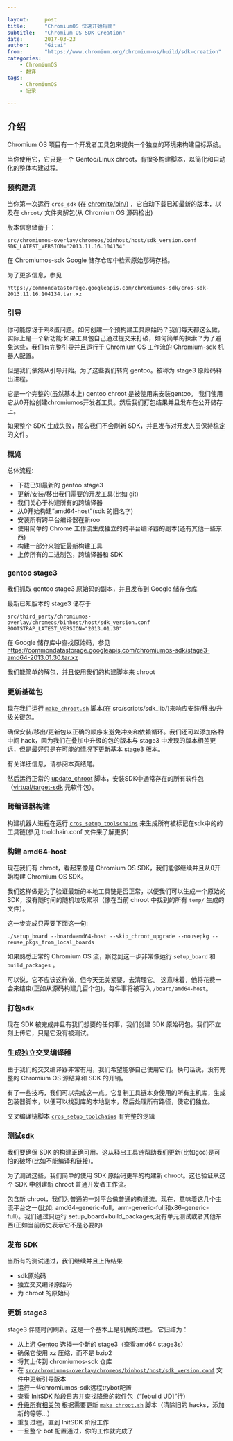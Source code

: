 ```yaml
---

layout:     post
title:      "ChromiumOS 快速开始指南"
subtitle:   "Chromium OS SDK Creation"
date:       2017-03-23
author:     "Gitai"
from: 		"https://www.chromium.org/chromium-os/build/sdk-creation"
categories:
    - ChromiumOS
    - 翻译
tags:
    - ChromiumOS
    - 记录

---
```


## 介绍
Chromium OS 项目有一个开发者工具包来提供一个独立的环境来构建目标系统。

当你使用它，它只是一个 Gentoo/Linux  chroot，有很多构建脚本，以简化和自动化的整体构建过程。

<!--more-->

### 预构建流

当你第一次运行 `cros_sdk` (在 [chromite/bin/](https://chromium.googlesource.com/chromiumos/chromite/+/master/scripts/cros_sdk.py)) ，它自动下载已知最新的版本，以及在 `chroot/` 文件夹解包(从 Chromium OS 源码检出)

版本信息储蓄于：

```
src/chromiumos-overlay/chromeos/binhost/host/sdk_version.conf
SDK_LATEST_VERSION="2013.11.16.104134"
```

在 Chromiumos-sdk Google 储存仓库中检索原始那码存档。

为了更多信息，参见

```
https://commondatastorage.googleapis.com/chromiumos-sdk/cros-sdk-2013.11.16.104134.tar.xz
```

### 引导

你可能惊讶于鸡&蛋问题。如何创建一个预构建工具原始码？我们每天都这么做，实际上是一个新功能:如果工具包自己通过提交来打破，如何简单的探索？为了避免这些，我们有完整引导并且运行于 Chromium OS 工作流的 Chromium-sdk 机器人配置。

但是我们依然从引导开始。为了这些我们转向 gentoo。被称为 stage3 原始码释出进程。

它是一个完整的(虽然基本上) gentoo chroot 是被使用来安装gentoo。
我们使用它从0开始创建chromiumos开发者工具。然后我们打包结果并且发布在公开储存上。

如果整个 SDK 生成失败，那么我们不会刷新 SDK，并且发布对开发人员保持稳定的文件。

### 概览

总体流程:

* 下载已知最新的 gentoo stage3
* 更新/安装/移出我们需要的开发工具(比如 git)
* 我们关心于构建所有的跨编译器
* 从0开始构建“amd64-host”(sdk 的旧名字)
* 安装所有跨平台编译器在新roo
* 使用简单的 Chrome 工作流生成独立的跨平台编译器的副本(还有其他一些东西)
* 构建一部分来验证最新构建工具
* 上传所有的二进制包，跨编译器和 SDK

### gentoo stage3

我们抓取 gentoo stage3 原始码的副本，并且发布到 Google 储存仓库

最新已知版本的 stage3 储存于

```
src/third_party/chromiumos-overlay/chromeos/binhost/host/sdk_version.conf
BOOTSTRAP_LATEST_VERSION="2013.01.30"
```

在 Google 储存库中查找原始码，参见 https://commondatastorage.googleapis.com/chromiumos-sdk/stage3-amd64-2013.01.30.tar.xz

我们能简单的解包，并且使用我们的构建脚本来 chroot

### 更新基础包

现在我们运行 [`make_chroot.sh`](https://chromium.googlesource.com/chromiumos/platform/crosutils/+/master/sdk_lib/make_chroot.sh) 脚本(在 src/scripts/sdk_lib/)来响应安装/移出/升级关键包。

确保安装/移出/更新包以正确的顺序来避免冲突和依赖循环。我们还可以添加各种中间 hack，因为我们在叠加中升级的包的版本与 stage3 中发现的版本相差更远，但是最好只是在可能的情况下更新基本 stage3 版本。

有关详细信息，请参阅本页结尾。

然后运行正常的 [update_chroot](https://chromium.googlesource.com/chromiumos/platform/crosutils/+/master/update_chroot) 脚本，安装SDK中通常存在的所有软件包（[virtual/target-sdk](https://chromium.googlesource.com/chromiumos/overlays/chromiumos-overlay/+/master/virtual/target-sdk) 元软件包）。

### 跨编译器构建

构建机器人进程在运行 [`cros_setup_toolschains`](https://chromium.googlesource.com/chromiumos/chromite/+/master/scripts/cros_setup_toolchains.py) 来生成所有被标记在sdk中的的工具链(参见 toolchain.conf 文件来了解更多)

### 构建 amd64-host

现在我们有 chroot，看起来像是 Chromium OS SDK，我们能够继续并且从0开始构建 Chromium OS SDK。

我们这样做是为了验证最新的本地工具链是否正常，以便我们可以生成一个原始的 SDK，没有随时间的随机垃圾累积（像在当前 chroot 中找到的所有 `temp/` 生成的文件）。

这一步完成只需要下面这一句:

```
./setup_board --board=amd64-host --skip_chroot_upgrade --nousepkg --reuse_pkgs_from_local_boards
```

如果熟悉正常的 Chromium OS 流，察觉到这一步非常像运行 `setup_board` 和 `build_packages` 。

可以说，它不应该这样做，但今天无关紧要，去清理它。
这意味着，他将花费一会来结束(正如从源码构建几百个包)，每件事将被写入 `/board/amd64-host`。

### 打包sdk

现在 SDK 被完成并且有我们想要的任何事，我们创建 SDK 原始码包。我们不立刻上传它，只是它没有被测试。

### 生成独立交叉编译器

由于我们的交叉编译器非常有用，我们希望能够自己使用它们。换句话说，没有完整的 Chromium OS 源结算和 SDK 的开销。

有了一些技巧，我们可以完成这一点。它复制工具链本身使用的所有主机库，生成包装器脚本，以便可以找到库的本地副本，然后处理所有路径，使它们独立。

交叉编译链脚本 [`cros_setup_toolchains`](https://chromium.googlesource.com/chromiumos/chromite/+/master/scripts/cros_setup_toolchains.py) 有完整的逻辑

### 测试sdk

我们要确保 SDK 的构建正确可用。这从释出工具链帮助我们更新(比如gcc)是可怕的破坏(比如不能编译和链接)。

为了测试这些，我们简单的使用 SDK 原始码更早的构建新 chroot。这也验证从这个 SDK 中创建新 chroot 普通开发者工作流。

包含新 chroot，我们为普通的一对平台做普通的构建流。现在，意味着这几个主流平台之一(比如: amd64-generic-full，arm-generic-full和x86-generic-full)。我们通过只运行 setup_board+build_packages;没有单元测试或者其他东西(正如当前历史表示它不是必要的)

### 发布 SDK

当所有的测试通过，我们继续并且上传结果

* sdk原始码
* 独立交叉编译原始码
* 为 chroot 的原始码

### 更新 stage3

stage3 伴随时间刷新。这是一个基本上是机械的过程。 它归结为：

* 从[上游 Gentoo](http://www.gentoo.org/main/en/where.xml) 选择一个新的 stage3（查看amd64 stage3s）
* 确保它使用 xz 压缩，而不是 bzip2
* 将其上传到 chromiumos-sdk 仓库
* 在 [`src/chromiumos-overlay/chromeos/binhost/host/sdk_version.conf`](https://chromium.googlesource.com/chromiumos/overlays/chromiumos-overlay/+/master/chromeos/binhost/host/sdk_version.conf) 文件中更新引导版本
* 运行一些chromiumos-sdk远程trybot配置
* 查看 InitSDK 阶段日志并查找降级的软件包（“[ebuild UD]”行）
* [升级所有相关包](https://www.chromium.org/chromium-os/gentoo-package-upgrade-process)
根据需要更新 [`make_chroot.sh`](https://chromium.googlesource.com/chromiumos/platform/crosutils/+/master/sdk_lib/make_chroot.sh) 脚本（清除旧的 hacks，添加新的等等...）
* 重复过程，直到 InitSDK 阶段工作
* 一旦整个 bot 配置通过，你的工作就完成了
